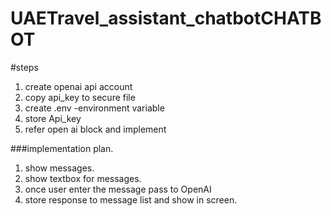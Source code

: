 # UAETravel_assistant_chatbotCHATBOT
#steps
1. create openai api account
2. copy api_key to secure file
3. create .env -environment variable
4. store Api_key
5. refer open ai block and implement

###implementation plan.
1. show messages.
2. show textbox for messages.
3. once user enter the message pass to OpenAI
4. store response to message list and show in screen.
